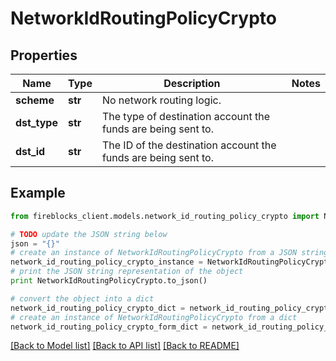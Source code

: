 # NetworkIdRoutingPolicyCrypto


## Properties
Name | Type | Description | Notes
------------ | ------------- | ------------- | -------------
**scheme** | **str** | No network routing logic. | 
**dst_type** | **str** | The type of destination account the funds are being sent to. | 
**dst_id** | **str** | The ID of the destination account the funds are being sent to. | 

## Example

```python
from fireblocks_client.models.network_id_routing_policy_crypto import NetworkIdRoutingPolicyCrypto

# TODO update the JSON string below
json = "{}"
# create an instance of NetworkIdRoutingPolicyCrypto from a JSON string
network_id_routing_policy_crypto_instance = NetworkIdRoutingPolicyCrypto.from_json(json)
# print the JSON string representation of the object
print NetworkIdRoutingPolicyCrypto.to_json()

# convert the object into a dict
network_id_routing_policy_crypto_dict = network_id_routing_policy_crypto_instance.to_dict()
# create an instance of NetworkIdRoutingPolicyCrypto from a dict
network_id_routing_policy_crypto_form_dict = network_id_routing_policy_crypto.from_dict(network_id_routing_policy_crypto_dict)
```
[[Back to Model list]](../README.md#documentation-for-models) [[Back to API list]](../README.md#documentation-for-api-endpoints) [[Back to README]](../README.md)


